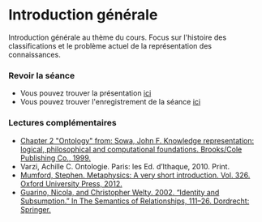 
# Introduction générale

Introduction générale au thème du cours. Focus sur l'histoire des classifications et le problème actuel de la représentation des connaissances. 

### Revoir la séance

- Vous pouvez trouver la présentation [ici](KR1.pdf)  
- Vous pouvez trouver l'enregistrement de la séance [ici](https://mediaserver.unige.ch/play/155387)

### Lectures complémentaires

- [Chapter 2 "Ontology" from: Sowa, John F. Knowledge representation: logical, philosophical and computational foundations. Brooks/Cole Publishing Co., 1999. ](https://drive.switch.ch/index.php/s/qqOd30cYDV5X7wk)
- Varzi, Achille C. Ontologie. Paris: les Ed. d’Ithaque, 2010. Print.
- [Mumford, Stephen. Metaphysics: A very short introduction. Vol. 326. Oxford University Press, 2012.](https://drive.switch.ch/index.php/s/Nz1HUo0nIoal2wW)
- [Guarino, Nicola, and Christopher Welty. 2002. “Identity and Subsumption.” In The Semantics of Relationships, 111–26. Dordrecht: Springer.](https://drive.switch.ch/index.php/s/8yvAircpR5YL3Gj)
